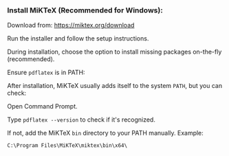 ### Install MiKTeX (Recommended for Windows):

Download from: https://miktex.org/download

Run the installer and follow the setup instructions.

During installation, choose the option to install missing packages on-the-fly (recommended).

Ensure `pdflatex` is in PATH:

After installation, MiKTeX usually adds itself to the system `PATH`, but you can check:

Open Command Prompt.

Type `pdflatex --version` to check if it's recognized.

If not, add the MiKTeX `bin` directory to your PATH manually. Example:

```
C:\Program Files\MiKTeX\miktex\bin\x64\

```
